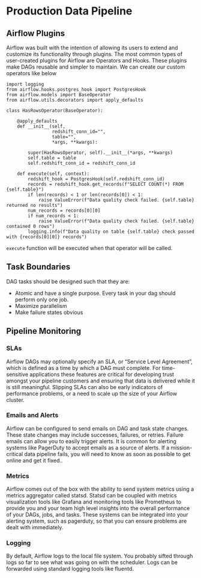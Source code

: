 
# Production Data Pipeline
## Airflow Plugins
Airflow was built with the intention of allowing its users to extend and customize its functionality through plugins. The most common types of user-created plugins for Airflow are Operators and Hooks. These plugins make DAGs reusable and simpler to maintain. We can create our custom operators like below
```
import logging
from airflow.hooks.postgres_hook import PostgresHook
from airflow.models import BaseOperator
from airflow.utils.decorators import apply_defaults

class HasRowsOperator(BaseOperator):

    @apply_defaults
    def __init__(self,
                 redshift_conn_id="",
                 table="",
                 *args, **kwargs):

        super(HasRowsOperator, self).__init__(*args, **kwargs)
        self.table = table
        self.redshift_conn_id = redshift_conn_id

    def execute(self, context):
        redshift_hook = PostgresHook(self.redshift_conn_id)
        records = redshift_hook.get_records(f"SELECT COUNT(*) FROM {self.table}")
        if len(records) < 1 or len(records[0]) < 1:
            raise ValueError(f"Data quality check failed. {self.table} returned no results")
        num_records = records[0][0]
        if num_records < 1:
            raise ValueError(f"Data quality check failed. {self.table} contained 0 rows")
        logging.info(f"Data quality on table {self.table} check passed with {records[0][0]} records")

```
`execute` function will be executed when that operator will be called. 

## Task Boundaries
DAG tasks should be designed such that they are:
- Atomic and have a single purpose. Every task in your dag should perform only one job.
- Maximize parallelism
- Make failure states obvious

## Pipeline Monitoring
### SLAs
Airflow DAGs may optionally specify an SLA, or “Service Level Agreement”, which is defined as a time by which a DAG must complete. For time-sensitive applications these features are critical for developing trust amongst your pipeline customers and ensuring that data is delivered while it is still meaningful. Slipping SLAs can also be early indicators of performance problems, or a need to scale up the size of your Airflow cluster.

### Emails and Alerts
Airflow can be configured to send emails on DAG and task state changes. These state changes may include successes, failures, or retries. Failure emails can allow you to easily trigger alerts. It is common for alerting systems like PagerDuty to accept emails as a source of alerts. If a mission-critical data pipeline fails, you will need to know as soon as possible to get online and get it fixed..

### Metrics
Airflow comes out of the box with the ability to send system metrics using a metrics aggregator called statsd. Statsd can be coupled with metrics visualization tools like Grafana and monitoring tools like Prometheus to provide you and your team high level insights into the overall performance of your DAGs, jobs, and tasks. These systems can be integrated into your alerting system, such as pagerduty, so that you can ensure problems are dealt with immediately. 

### Logging
By default, Airflow logs to the local file system. You probably sifted through logs so far to see what was going on with the scheduler. Logs can be forwarded using standard logging tools like fluentd.

